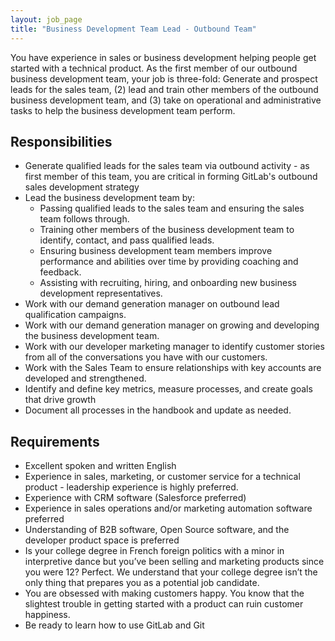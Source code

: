 ```yaml
---
layout: job_page
title: "Business Development Team Lead - Outbound Team"
---
```


You have experience in sales or business development helping people get started with a technical product. As the first member of our outbound business development team, your job is three-fold: Generate and prospect leads for the sales team, (2) lead and train other members of the outbound business development team, and (3) take on operational and administrative tasks to help the business development team perform. 

## Responsibilities

* Generate qualified leads for the sales team via outbound activity - as first member of this team, you are critical in forming GitLab's outbound sales development strategy
* Lead the business development team by:
    * Passing qualified leads to the sales team and ensuring the sales team follows through.
    * Training other members of the business development team to identify, contact, and pass qualified leads.
    * Ensuring business development team members improve performance and abilities over time by providing coaching and feedback.
    * Assisting with recruiting, hiring, and onboarding new business development representatives.
* Work with our demand generation manager on outbound lead qualification campaigns.
* Work with our demand generation manager on growing and developing the business development team.
* Work with our developer marketing manager to identify customer stories from all of the conversations you have with our customers.
* Work with the Sales Team to ensure relationships with key accounts are developed and strengthened.
* Identify and define key metrics, measure processes, and create goals that drive growth
* Document all processes in the handbook and update as needed.

## Requirements

* Excellent spoken and written English
* Experience in sales, marketing, or customer service for a technical product - leadership experience is highly preferred.
* Experience with CRM software (Salesforce preferred)
* Experience in sales operations and/or marketing automation software preferred
* Understanding of B2B software, Open Source software, and the developer product space is preferred
* Is your college degree in French foreign politics with a minor in interpretive dance but you’ve been selling and marketing products since you were 12? Perfect. We understand that your college degree isn’t the only thing that prepares you as a potential job candidate.
* You are obsessed with making customers happy. You know that the slightest trouble in getting started with a product can ruin customer happiness.
* Be ready to learn how to use GitLab and Git

